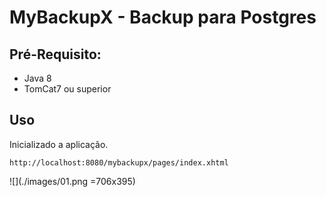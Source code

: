 
# MyBackupX - Backup para Postgres
## Pré-Requisito:

* Java 8
* TomCat7 ou superior


## Uso
Inicializado a aplicação.

    http://localhost:8080/mybackupx/pages/index.xhtml



![](./images/01.png =706x395)



